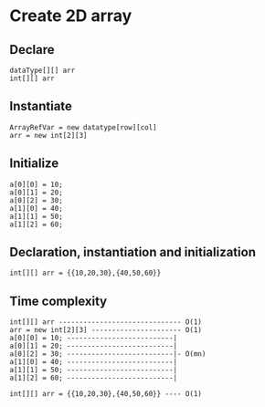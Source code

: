 # Create 2D array

## Declare

```
dataType[][] arr
int[][] arr
```

## Instantiate

```
ArrayRefVar = new datatype[row][col]
arr = new int[2][3]
```

## Initialize

```
a[0][0] = 10;
a[0][1] = 20;
a[0][2] = 30;
a[1][0] = 40;
a[1][1] = 50;
a[1][2] = 60;
```

## Declaration, instantiation and initialization

```
int[][] arr = {{10,20,30},{40,50,60}}
```

## Time complexity

```
int[][] arr ------------------------------ O(1)
arr = new int[2][3] ---------------------- O(1)
a[0][0] = 10; --------------------------|
a[0][1] = 20; --------------------------|
a[0][2] = 30; --------------------------|- O(mn)
a[1][0] = 40; --------------------------|
a[1][1] = 50; --------------------------|
a[1][2] = 60; --------------------------|

int[][] arr = {{10,20,30},{40,50,60}} ---- O(1)
```